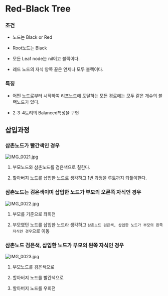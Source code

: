 # Red-Black Tree

### 조건

- 노드는 Black or Red

- Root노드는 Black

- 모든 Leaf node는 nil이고 블랙이다.

- 레드 노드의 자식 양쪽 끝은 언제나 모두 블랙이다.



### 특징

- 어떤 노드로부터 시작하여 리프노드에 도달하는 모든 경로에는 모두 같은 개수의 블랙노드가 있다.

- 2-3-4트리의 Balanced특성을 구현



## 삽입과정

### 삼촌노드가 빨간색인 경우

![IMG_0021.jpg](/Users/mac/Downloads/IMG_0021.jpg)

1. 부모노드와 삼촌노드를 검은색으로 칠한다.

2. 할아버지 노드를 삽입한 노드로 생각하고 1번 과정을 루트까지 되풀이한다.



### 삼촌노드는 검은색이며 삽입한 노드가 부모의 오른쪽 자식인 경우

![IMG_0022.jpg](/Users/mac/Downloads/IMG_0022.jpg)

1. 부모를 기준으로 좌회전

2. 부모였던 노드를 삽입한 노드라 생각하고 `삼촌노드 검은색, 삽입한 노드가 부모의 왼쪽 자식인 경우`으로 이동



### 삼촌노드 검은색, 삽입한 노드가 부모의 왼쪽 자식인 경우

![IMG_0023.jpg](/Users/mac/Downloads/IMG_0023.jpg)

1. 부모노드를 검은색으로

2. 할아버지 노드를 빨간색으로

3. 할아버지 노드를 우회전







